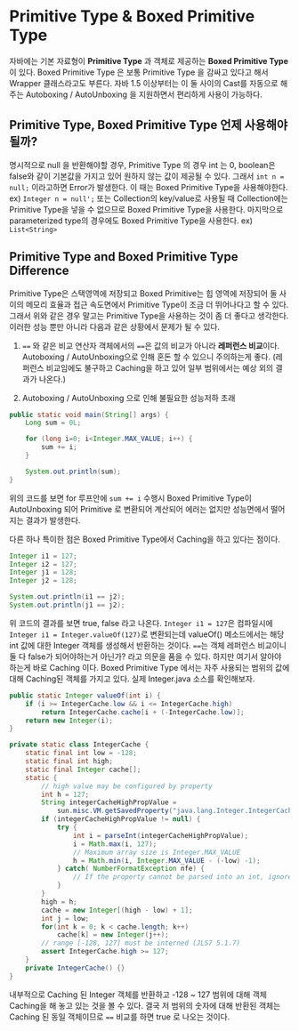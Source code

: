 # Primitive Type & Boxed Primitive Type

자바에는 기본 자료형이 **Primitive Type** 과 객체로 제공하는 **Boxed Primitive Type** 이 있다. Boxed Primitive Type 은 보통 Primitive Type 을 감싸고 있다고 해서 Wrapper 클래스라고도 부른다. 자바 1.5 이상부터는 이 둘 사이의 Cast를 자동으로 해주는 Autoboxing / AutoUnboxing 을 지원하면서 편리하게 사용이 가능하다.

## Primitive Type, Boxed Primitive Type 언제 사용해야 될까?
명시적으로 null 을 반환해야할 경우, Primitive Type 의 경우 int 는 0, boolean은 false와 같이 기본값을 가지고 있어 원하지 않는 값이 제공될 수 있다. 그래서 `int n = null;` 이라고하면 Error가 발생한다. 이 때는 Boxed Primitive Type을 사용해야한다. ex) `Integer n = null';` 또는 Collection의 key/value로 사용될 때 Collection에는 Primitive Type을 넣을 수 없으므로 Boxed Primitive Type을 사용한다. 마지막으로 parameterized type의 경우에도 Boxed Primitive Type을 사용한다. ex) `List<String>`

## Primitive Type and Boxed Primitive Type Difference
Primitive Type은 스택영역에 저장되고 Boxed Primitive는 힙 영역에 저장되어 둘 사이의 메모리 효율과 접근 속도면에서 Primitive Type이 조금 더 뛰어나다고 할 수 있다. 그래서 위와 같은 경우 말고는 Primitive Type을 사용하는 것이 좀 더 좋다고 생각한다. 이러한 성능 뿐만 아니라 다음과 같은 상황에서 문제가 될 수 있다.

1. `==` 와 같은 비교 연산자
객체에서의 `==`은 값의 비교가 아니라 **레퍼런스 비교**이다.
Autoboxing / AutoUnboxing으로 인해 혼돈 할 수 있으니 주의하는게 좋다. (레퍼런스 비교임에도 불구하고 Caching을 하고 있어 일부 범위에서는 예상 외의 결과가 나온다.)

2. Autoboxing / AutoUnboxing 으로 인해 불필요한 성능저하 초래
```java
public static void main(String[] args) {
    Long sum = 0L;

    for (long i=0; i<Integer.MAX_VALUE; i++) {
        sum += i;
    }

    System.out.println(sum);
}
```
위의 코드를 보면 for 루프안에 `sum += i` 수행시 Boxed Primitive Type이 AutoUnboxing 되어 Primitive 로 변환되어 계산되어 에러는 없지만 성능면에서 떨어지는 결과가 발생한다.

다른 하나 특이한 점은 Boxed Primitive Type에서 Caching을 하고 있다는 점이다.

```java
Integer i1 = 127;
Integer i2 = 127;
Integer j1 = 128;
Integer j2 = 128;

System.out.println(i1 == j2);
System.out.println(j1 == j2);
```

위 코드의 결과를 보면 true, false 라고 나온다. `Integer i1 = 127`은 컴파일시에 `Integer i1 = Integer.valueOf(127)`로 변환되는데 valueOf() 메소드에서는 해당 int 값에 대한 Integer 객체를 생성해서 반환하는 것이다. `==`는 객체 레퍼런스 비교이니 둘 다 false가 되어야하는거 아닌가? 라고 의문을 품을 수 있다. 하지만 여기서 알아야 하는게 바로 Caching 이다. Boxed Primitive Type 에서는 자주 사용되는 범위의 값에 대해 Caching된 객체를 가지고 있다. 실제 Integer.java 소스를 확인해보자.

```java [Integer.java]
public static Integer valueOf(int i) {
    if (i >= IntegerCache.low && i <= IntegerCache.high)
        return IntegerCache.cache[i + (-IntegerCache.low)];
    return new Integer(i);
}

private static class IntegerCache {
    static final int low = -128;
    static final int high;
    static final Integer cache[];
    static {
        // high value may be configured by property
        int h = 127;
        String integerCacheHighPropValue =
            sun.misc.VM.getSavedProperty("java.lang.Integer.IntegerCache.high");
        if (integerCacheHighPropValue != null) {
            try {
                int i = parseInt(integerCacheHighPropValue);
                i = Math.max(i, 127);
                // Maximum array size is Integer.MAX_VALUE
                h = Math.min(i, Integer.MAX_VALUE - (-low) -1);
            } catch( NumberFormatException nfe) {
                // If the property cannot be parsed into an int, ignore it.
            }
        }
        high = h;
        cache = new Integer[(high - low) + 1];
        int j = low;
        for(int k = 0; k < cache.length; k++)
            cache[k] = new Integer(j++);
        // range [-128, 127] must be interned (JLS7 5.1.7)
        assert IntegerCache.high >= 127;
    }
    private IntegerCache() {}
}
```
내부적으로 Caching 된 Integer 객체를 반환하고 -128 ~ 127 범위에 대해 객체 Caching을 해 놓고 있는 것을 볼 수 있다. 결국 저 범위의 숫자에 대해 반환된 객체는 Caching 된 동일 객체이므로 `==` 비교를 하면 true 로 나오는 것이다.

